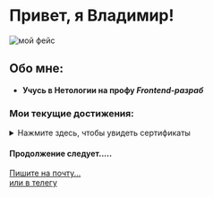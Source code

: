 # Привет, я Владимир!

![мой фейс](https://sun1-23.userapi.com/s/v1/ig2/slq6WpRw4rMzSdvaAzLLbxRwasHUw393qaqeGogu91p8gwbmuVWpD_b8NMFtNEldyPEQizhKhQjrjqWQQEoQ7Q04.jpg?quality=95&crop=0,274,574,574&as=32x32,48x48,72x72,108x108,160x160,240x240,360x360,480x480,540x540&ava=1&u=99WkhJrAYEh4nyRLAVwlri0Q7KK1vebrbuAXwqeAs24&cs=200x200)

## Обо мне:
 + **Учусь в Нетологии на профу *Frontend-разраб***

### Мои текущие достижения:
<details>
<summary>Нажмите здесь, чтобы увидеть сертификаты</summary>
 
![sert](https://github.com/Derrri/colab/blob/main/5779fdebfce93ccbef0dca327394b85c.jpeg)
![sert](https://github.com/Derrri/colab/blob/main/Screenshot_79.png?raw=true)

![sert](https://github.com/Derrri/colab/blob/main/Screenshot_78.png?raw=true)

![sert](https://github.com/Derrri/colab/blob/main/photo_2024-09-27_15-45-11.jpg)
![sert](https://github.com/Derrri/colab/blob/main/65c3b0d42d041141a851765737f3bb56179588dd.png)
![sert](https://github.com/Derrri/colab/blob/main/c8c93951df3460241cc7af8ee06557b9.jpeg)
![sert](https://github.com/Derrri/colab/blob/main/ee70d76bdfddcb6032dd55df1c0281475281a532.png)
![sert](https://github.com/Derrri/colab/blob/main/Screenshot_91.png?raw=true)
</details>

#### Продолжение следует.....

[Пишите на почту...](mailto:ogiyv@mail.ru)<br>
[или в телегу](https://t.me/BoB4aH)   
